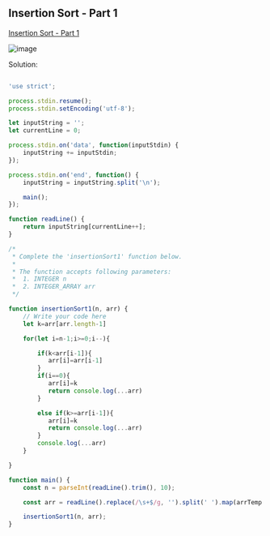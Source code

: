 ## Insertion Sort - Part 1
[ Insertion Sort - Part 1 ](https://www.hackerrank.com/challenges/insertionsort1/problem)

![image](https://user-images.githubusercontent.com/72649014/162671940-cce6c364-9628-4184-ae33-9c462bbbe3c0.png)


Solution:
```js

'use strict';

process.stdin.resume();
process.stdin.setEncoding('utf-8');

let inputString = '';
let currentLine = 0;

process.stdin.on('data', function(inputStdin) {
    inputString += inputStdin;
});

process.stdin.on('end', function() {
    inputString = inputString.split('\n');

    main();
});

function readLine() {
    return inputString[currentLine++];
}

/*
 * Complete the 'insertionSort1' function below.
 *
 * The function accepts following parameters:
 *  1. INTEGER n
 *  2. INTEGER_ARRAY arr
 */

function insertionSort1(n, arr) {
    // Write your code here
    let k=arr[arr.length-1]

    for(let i=n-1;i>=0;i--){

        if(k<arr[i-1]){
           arr[i]=arr[i-1] 
        }
        if(i==0){
           arr[i]=k 
           return console.log(...arr)
        }

        else if(k>=arr[i-1]){
           arr[i]=k 
           return console.log(...arr)
        }
        console.log(...arr)
    }

}

function main() {
    const n = parseInt(readLine().trim(), 10);

    const arr = readLine().replace(/\s+$/g, '').split(' ').map(arrTemp => parseInt(arrTemp, 10));

    insertionSort1(n, arr);
}


```
